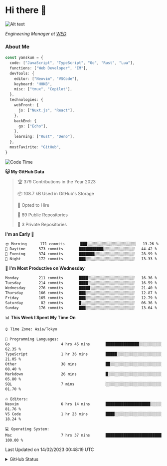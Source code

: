 # Hi there&nbsp;:wave:

![Alt text](https://spotify-recently-played-readme.vercel.app/api?user=31kynbuubkiu3r4qh4hjuaglhfay)

_Engineering Manager at [WED](https://github.com/wedinc)_

### About Me

```ts
const yanskun = {
  code: ["JavaScript", "TypeScript", "Go", "Rust", "Lua"],
  functions: ["Web Developer", "EM"],
  devTools: {
    editor: ["Neovim", "VSCode"],
    keyboard: "HHKB",
    misc: ["tmux", "Copilot"],
  },
  technologies: {
    webFront: {
      js: ["Nuxt.js", "React"],
    },
    backEnd: {
      go: ["Echo"],
    },
    learning: ["Rust", "Deno"],
  },
  mostFavirite: "GitHub",
}
```

<!--START_SECTION:waka-->
![Code Time](http://img.shields.io/badge/Code%20Time-157%20hrs%2043%20mins-blue)

**🐱 My GitHub Data** 

> 🏆 379 Contributions in the Year 2023
 > 
> 📦 108.7 kB Used in GitHub's Storage 
 > 
> 💼 Opted to Hire
 > 
> 📜 89 Public Repositories 
 > 
> 🔑 3 Private Repositories  
 > 
**I'm an Early 🐤** 

```text
🌞 Morning      171 commits       ███░░░░░░░░░░░░░░░░░░░░░░   13.26 % 
🌆 Daytime      573 commits       ███████████░░░░░░░░░░░░░░   44.42 % 
🌃 Evening      374 commits       ███████░░░░░░░░░░░░░░░░░░   28.99 % 
🌙 Night        172 commits       ███░░░░░░░░░░░░░░░░░░░░░░   13.33 % 

```
📅 **I'm Most Productive on Wednesday** 

```text
Monday         211 commits       ████░░░░░░░░░░░░░░░░░░░░░   16.36 % 
Tuesday        214 commits       ████░░░░░░░░░░░░░░░░░░░░░   16.59 % 
Wednesday      276 commits       █████░░░░░░░░░░░░░░░░░░░░   21.40 % 
Thursday       166 commits       ███░░░░░░░░░░░░░░░░░░░░░░   12.87 % 
Friday         165 commits       ███░░░░░░░░░░░░░░░░░░░░░░   12.79 % 
Saturday        82 commits       █░░░░░░░░░░░░░░░░░░░░░░░░   06.36 % 
Sunday         176 commits       ███░░░░░░░░░░░░░░░░░░░░░░   13.64 % 

```


📊 **This Week I Spent My Time On** 

```text
⌚︎ Time Zone: Asia/Tokyo

💬 Programming Languages: 
Go                       4 hrs 45 mins       ███████████████░░░░░░░░░░   62.35 % 
TypeScript               1 hr 36 mins        █████░░░░░░░░░░░░░░░░░░░░   21.05 % 
Other                    38 mins             ██░░░░░░░░░░░░░░░░░░░░░░░   08.40 % 
Markdown                 26 mins             █░░░░░░░░░░░░░░░░░░░░░░░░   05.80 % 
SQL                      7 mins              ░░░░░░░░░░░░░░░░░░░░░░░░░   01.70 % 

🔥 Editors: 
Neovim                   6 hrs 14 mins       ████████████████████░░░░░   81.76 % 
VS Code                  1 hr 23 mins        ████░░░░░░░░░░░░░░░░░░░░░   18.24 % 

💻 Operating System: 
Mac                      7 hrs 37 mins       █████████████████████████   100.00 % 

```


 Last Updated on 14/02/2023 00:48:19 UTC
<!--END_SECTION:waka-->

<details>
<summary>GitHub Status</summary>
<picture>
  <source media="(prefers-color-scheme: dark)" srcset="https://raw.githubusercontent.com/yanskun/yanskun/master/profile-summary-card-output/nord_dark/0-profile-details.svg">
 <img src="https://raw.githubusercontent.com/yanskun/yanskun/master/profile-summary-card-output/default/0-profile-details.svg">
</picture>
<br>
<picture>
  <source media="(prefers-color-scheme: dark)" srcset="https://raw.githubusercontent.com/yanskun/yanskun/master/profile-summary-card-output/nord_dark/1-repos-per-language.svg">
 <img src="https://raw.githubusercontent.com/yanskun/yanskun/master/profile-summary-card-output/default/1-repos-per-language.svg">
</picture>
<picture>
  <source media="(prefers-color-scheme: dark)" srcset="https://raw.githubusercontent.com/yanskun/yanskun/master/profile-summary-card-output/nord_dark/2-most-commit-language.svg">
 <img src="https://raw.githubusercontent.com/yanskun/yanskun/master/profile-summary-card-output/default/2-most-commit-language.svg">
</picture>
<br>
<picture>
  <source media="(prefers-color-scheme: dark)" srcset="https://raw.githubusercontent.com/yanskun/yanskun/master/profile-summary-card-output/nord_dark/3-stats.svg">
 <img src="https://raw.githubusercontent.com/yanskun/yanskun/master/profile-summary-card-output/default/3-stats.svg">
</picture>
<picture>
  <source media="(prefers-color-scheme: dark)" srcset="https://raw.githubusercontent.com/yanskun/yanskun/master/profile-summary-card-output/nord_dark/4-productive-time.svg">
 <img src="https://raw.githubusercontent.com/yanskun/yanskun/master/profile-summary-card-output/default/4-productive-time.svg">
</picture>
</details>
